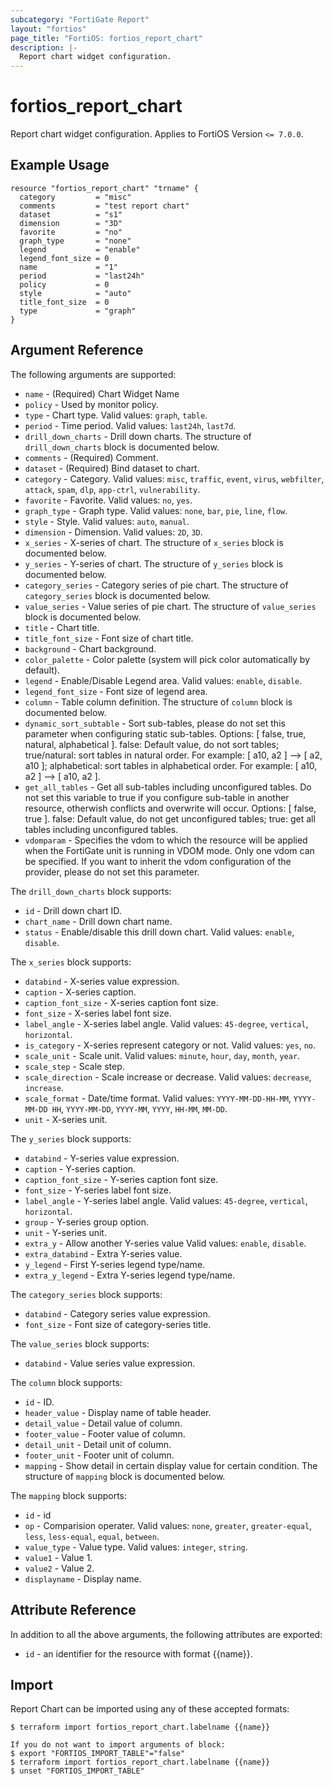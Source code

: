 ```yaml
---
subcategory: "FortiGate Report"
layout: "fortios"
page_title: "FortiOS: fortios_report_chart"
description: |-
  Report chart widget configuration.
---
```


# fortios_report_chart
Report chart widget configuration. Applies to FortiOS Version `<= 7.0.0`.

## Example Usage

```hcl
resource "fortios_report_chart" "trname" {
  category         = "misc"
  comments         = "test report chart"
  dataset          = "s1"
  dimension        = "3D"
  favorite         = "no"
  graph_type       = "none"
  legend           = "enable"
  legend_font_size = 0
  name             = "1"
  period           = "last24h"
  policy           = 0
  style            = "auto"
  title_font_size  = 0
  type             = "graph"
}
```

## Argument Reference

The following arguments are supported:

* `name` - (Required) Chart Widget Name
* `policy` - Used by monitor policy.
* `type` - Chart type. Valid values: `graph`, `table`.
* `period` - Time period. Valid values: `last24h`, `last7d`.
* `drill_down_charts` - Drill down charts. The structure of `drill_down_charts` block is documented below.
* `comments` - (Required) Comment.
* `dataset` - (Required) Bind dataset to chart.
* `category` - Category. Valid values: `misc`, `traffic`, `event`, `virus`, `webfilter`, `attack`, `spam`, `dlp`, `app-ctrl`, `vulnerability`.
* `favorite` - Favorite. Valid values: `no`, `yes`.
* `graph_type` - Graph type. Valid values: `none`, `bar`, `pie`, `line`, `flow`.
* `style` - Style. Valid values: `auto`, `manual`.
* `dimension` - Dimension. Valid values: `2D`, `3D`.
* `x_series` - X-series of chart. The structure of `x_series` block is documented below.
* `y_series` - Y-series of chart. The structure of `y_series` block is documented below.
* `category_series` - Category series of pie chart. The structure of `category_series` block is documented below.
* `value_series` - Value series of pie chart. The structure of `value_series` block is documented below.
* `title` - Chart title.
* `title_font_size` - Font size of chart title.
* `background` - Chart background.
* `color_palette` - Color palette (system will pick color automatically by default).
* `legend` - Enable/Disable Legend area. Valid values: `enable`, `disable`.
* `legend_font_size` - Font size of legend area.
* `column` - Table column definition. The structure of `column` block is documented below.
* `dynamic_sort_subtable` - Sort sub-tables, please do not set this parameter when configuring static sub-tables. Options: [ false, true, natural, alphabetical ]. false: Default value, do not sort tables; true/natural: sort tables in natural order. For example: [ a10, a2 ] --> [ a2, a10 ]; alphabetical: sort tables in alphabetical order. For example: [ a10, a2 ] --> [ a10, a2 ].
* `get_all_tables` - Get all sub-tables including unconfigured tables. Do not set this variable to true if you configure sub-table in another resource, otherwish conflicts and overwrite will occur. Options: [ false, true ]. false: Default value, do not get unconfigured tables; true: get all tables including unconfigured tables. 
* `vdomparam` - Specifies the vdom to which the resource will be applied when the FortiGate unit is running in VDOM mode. Only one vdom can be specified. If you want to inherit the vdom configuration of the provider, please do not set this parameter.

The `drill_down_charts` block supports:

* `id` - Drill down chart ID.
* `chart_name` - Drill down chart name.
* `status` - Enable/disable this drill down chart. Valid values: `enable`, `disable`.

The `x_series` block supports:

* `databind` - X-series value expression.
* `caption` - X-series caption.
* `caption_font_size` - X-series caption font size.
* `font_size` - X-series label font size.
* `label_angle` - X-series label angle. Valid values: `45-degree`, `vertical`, `horizontal`.
* `is_category` - X-series represent category or not. Valid values: `yes`, `no`.
* `scale_unit` - Scale unit. Valid values: `minute`, `hour`, `day`, `month`, `year`.
* `scale_step` - Scale step.
* `scale_direction` - Scale increase or decrease. Valid values: `decrease`, `increase`.
* `scale_format` - Date/time format. Valid values: `YYYY-MM-DD-HH-MM`, `YYYY-MM-DD HH`, `YYYY-MM-DD`, `YYYY-MM`, `YYYY`, `HH-MM`, `MM-DD`.
* `unit` - X-series unit.

The `y_series` block supports:

* `databind` - Y-series value expression.
* `caption` - Y-series caption.
* `caption_font_size` - Y-series caption font size.
* `font_size` - Y-series label font size.
* `label_angle` - Y-series label angle. Valid values: `45-degree`, `vertical`, `horizontal`.
* `group` - Y-series group option.
* `unit` - Y-series unit.
* `extra_y` - Allow another Y-series value Valid values: `enable`, `disable`.
* `extra_databind` - Extra Y-series value.
* `y_legend` - First Y-series legend type/name.
* `extra_y_legend` - Extra Y-series legend type/name.

The `category_series` block supports:

* `databind` - Category series value expression.
* `font_size` - Font size of category-series title.

The `value_series` block supports:

* `databind` - Value series value expression.

The `column` block supports:

* `id` - ID.
* `header_value` - Display name of table header.
* `detail_value` - Detail value of column.
* `footer_value` - Footer value of column.
* `detail_unit` - Detail unit of column.
* `footer_unit` - Footer unit of column.
* `mapping` - Show detail in certain display value for certain condition. The structure of `mapping` block is documented below.

The `mapping` block supports:

* `id` - id
* `op` - Comparision operater. Valid values: `none`, `greater`, `greater-equal`, `less`, `less-equal`, `equal`, `between`.
* `value_type` - Value type. Valid values: `integer`, `string`.
* `value1` - Value 1.
* `value2` - Value 2.
* `displayname` - Display name.


## Attribute Reference

In addition to all the above arguments, the following attributes are exported:
* `id` - an identifier for the resource with format {{name}}.

## Import

Report Chart can be imported using any of these accepted formats:
```
$ terraform import fortios_report_chart.labelname {{name}}

If you do not want to import arguments of block:
$ export "FORTIOS_IMPORT_TABLE"="false"
$ terraform import fortios_report_chart.labelname {{name}}
$ unset "FORTIOS_IMPORT_TABLE"
```
